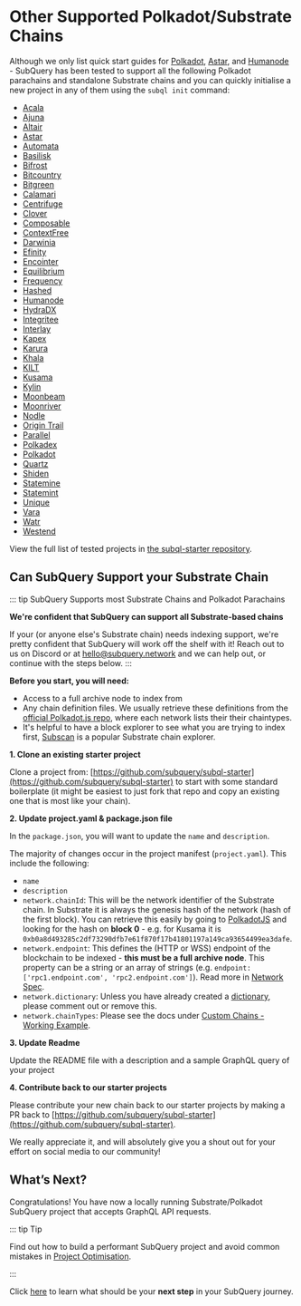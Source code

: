 # Other Supported Polkadot/Substrate Chains

Although we only list quick start guides for [Polkadot](./polkadot.md), [Astar](./polkadot-astar.md), and [Humanode](./polkadot-humanode.md) - SubQuery has been tested to support all the following Polkadot parachains and standalone Substrate chains and you can quickly initialise a new project in any of them using the `subql init` command:

- [Acala](https://github.com/subquery/subql-starter/tree/main/Acala)
- [Ajuna](https://github.com/subquery/subql-starter/tree/main/Ajuna/ajuna-starter)
- [Altair](https://github.com/subquery/subql-starter/tree/main/Altair/altair-starter)
- [Astar](https://github.com/subquery/subql-starter/tree/main/Astar)
- [Automata](https://github.com/subquery/subql-starter/tree/main/Automata/automata-starter)
- [Basilisk](https://github.com/subquery/subql-starter/tree/main/Basilisk/basilisk-starter)
- [Bifrost](https://github.com/subquery/subql-starter/tree/main/Bifrost/bifrost-starter)
- [Bitcountry](https://github.com/subquery/subql-starter/tree/main/Bitcountry/bitcountry-starter)
- [Bitgreen](https://github.com/subquery/subql-starter/tree/main/Bitgreen/bitgreen-starter)
- [Calamari](https://github.com/subquery/subql-starter/tree/main/Calamari/calamari-starter)
- [Centrifuge](https://github.com/subquery/subql-starter/tree/main/Centrifuge/centrifuge-starter)
- [Clover](https://github.com/subquery/subql-starter/tree/main/Clover/clover-starter)
- [Composable](https://github.com/subquery/subql-starter/tree/main/ComposableFinance/composable-finance-starter)
- [ContextFree](https://github.com/subquery/subql-starter/tree/main/Contextfree/contextfree-starter)
- [Darwinia](https://github.com/subquery/subql-starter/tree/main/Darwinia/darwinia-starter)
- [Efinity](https://github.com/subquery/subql-starter/tree/main/Efinity/efinity-starter)
- [Encointer](https://github.com/subquery/subql-starter/tree/main/Encointer/Encointer-starter)
- [Equilibrium](https://github.com/subquery/subql-starter/tree/main/Equilibrium/equilibrium-starter)
- [Frequency](https://github.com/subquery/subql-starter/tree/main/Frequency/frequency-starter)
- [Hashed](https://github.com/subquery/subql-starter/tree/main/HashedNetwork/hashed-network-starter)
- [Humanode](https://github.com/subquery/subql-starter/tree/main/Humanode/Humanode-starter)
- [HydraDX](https://github.com/subquery/subql-starter/tree/main/HydraDX/hydradx-starter)
- [Integritee](https://github.com/subquery/subql-starter/tree/main/IntegriteeShell/integritee-shell-starter)
- [Interlay](https://github.com/subquery/subql-starter/tree/main/Interlay/interlay-starter)
- [Kapex](https://github.com/subquery/subql-starter/tree/main/Kapex/kapex-starter)
- [Karura](https://github.com/subquery/subql-starter/tree/main/Karura)
- [Khala](https://github.com/subquery/subql-starter/tree/main/Khala/khala-starter)
- [KILT](https://github.com/subquery/subql-starter/tree/main/Kilt/kilt-spiritnet-starter)
- [Kusama](https://github.com/subquery/subql-starter/tree/main/Kusama/kusama-starter)
- [Kylin](https://github.com/subquery/subql-starter/tree/main/Kylin/kylin-starter)
- [Moonbeam](https://github.com/subquery/subql-starter/tree/main/Moonbeam)
- [Moonriver](https://github.com/subquery/subql-starter/tree/main/Moonriver)
- [Nodle](https://github.com/subquery/subql-starter/tree/main/Nodle/nodle-starter)
- [Origin Trail](https://github.com/subquery/subql-starter/tree/main/OriginTrail/origintrail-starter)
- [Parallel](https://github.com/subquery/subql-starter/tree/main/Parallel)
- [Polkadex](https://github.com/subquery/subql-starter/tree/main/Polkadex/polkadex-starter)
- [Polkadot](https://github.com/subquery/subql-starter/tree/main/Polkadot/Polkadot-starter)
- [Quartz](https://github.com/subquery/subql-starter/tree/main/Quartz/quartz-subql-starter)
- [Shiden](https://github.com/subquery/subql-starter/tree/main/Shiden/shiden-starter)
- [Statemine](https://github.com/subquery/subql-starter/tree/main/Statemine/statemine-starter)
- [Statemint](https://github.com/subquery/subql-starter/tree/main/Statemint/statemint-starter)
- [Unique](https://github.com/subquery/subql-starter/tree/main/Unique/unique-starter)
- [Vara](https://github.com/subquery/subql-starter/tree/main/Vara/vara-starter)
- [Watr](https://github.com/subquery/subql-starter/tree/main/Watr/watr-starter)
- [Westend](https://github.com/subquery/subql-starter/tree/main/Westend/westend-starter)

View the full list of tested projects in [the subql-starter repository](https://github.com/subquery/subql-starter).

## Can SubQuery Support your Substrate Chain

::: tip SubQuery Supports most Substrate Chains and Polkadot Parachains

**We're confident that SubQuery can support all Substrate-based chains**

If your (or anyone else's Substrate chain) needs indexing support, we're pretty confident that SubQuery will work off the shelf with it! Reach out to us on Discord or at [hello@subquery.network](hello@subquery.network) and we can help out, or continue with the steps below.
:::

**Before you start, you will need:**

- Access to a full archive node to index from
- Any chain definition files. We usually retrieve these definitions from the [official Polkadot.js repo](https://github.com/polkadot-js/apps/tree/master/packages/apps-config/src/api/spec), where each network lists their their chaintypes.
- It's helpful to have a block explorer to see what you are trying to index first, [Subscan](https://www.subscan.io/) is a popular Substrate chain explorer.

**1. Clone an existing starter project**

Clone a project from: [https://github.com/subquery/subql-starter](https://github.com/subquery/subql-starter) to start with some standard boilerplate (it might be easiest to just fork that repo and copy an existing one that is most like your chain).

**2. Update project.yaml & package.json file**

In the `package.json`, you will want to update the `name` and `description`.

The majority of changes occur in the project manifest (`project.yaml`). This include the following:

- `name`
- `description`
- `network.chainId`: This will be the network identifier of the Substrate chain. In Substrate it is always the genesis hash of the network (hash of the first block). You can retrieve this easily by going to [PolkadotJS](https://polkadot.js.org/apps/?rpc=wss%3A%2F%2Fkusama.api.onfinality.io%2Fpublic-ws#/explorer/query/0) and looking for the hash on **block 0** - e.g. for Kusama it is `0xb0a8d493285c2df73290dfb7e61f870f17b41801197a149ca93654499ea3dafe`.
- `network.endpoint`: This defines the (HTTP or WSS) endpoint of the blockchain to be indexed - **this must be a full archive node**. This property can be a string or an array of strings (e.g. `endpoint: ['rpc1.endpoint.com', 'rpc2.endpoint.com']`). Read more in [Network Spec](../../build/manifest/polkadot.md#network-spec).
- `network.dictionary`: Unless you have already created a [dictionary](../../academy/tutorials_examples/dictionary.md), please comment out or remove this.
- `network.chainTypes`: Please see the docs under [Custom Chains - Working Example](../../build/manifest/polkadot.md#working-example).

**3. Update Readme**

Update the README file with a description and a sample GraphQL query of your project

**4. Contribute back to our starter projects**

Please contribute your new chain back to our starter projects by making a PR back to [https://github.com/subquery/subql-starter](https://github.com/subquery/subql-starter).

We really appreciate it, and will absolutely give you a shout out for your effort on social media to our community!

## What’s Next?

Congratulations! You have now a locally running Substrate/Polkadot SubQuery project that accepts GraphQL API requests.

::: tip Tip

Find out how to build a performant SubQuery project and avoid common mistakes in [Project Optimisation](../../build/optimisation.md).

:::

Click [here](../../quickstart/whats-next.md) to learn what should be your **next step** in your SubQuery journey.
